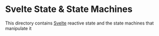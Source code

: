 # Svelte State & State Machines

This directory contains [Svelte](https://svelte.dev/) reactive state and the state machines that manipulate it
